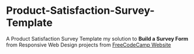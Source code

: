 # Product-Satisfaction-Survey-Template
 A Product Satisfaction Survey Template my solution to **Build a Survey Form** from Responsive Web Design projects from 
[FreeCodeCamp Website](https://learn.freecodecamp.org/responsive-web-design/responsive-web-design-projects/build-a-survey-form)

